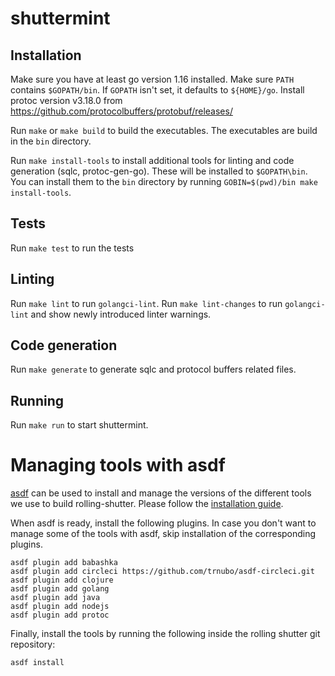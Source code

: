 # shuttermint

## Installation

Make sure you have at least go version 1.16 installed. Make sure `PATH` contains
`$GOPATH/bin`. If `GOPATH` isn't set, it defaults to `${HOME}/go`. Install
protoc version v3.18.0 from
https://github.com/protocolbuffers/protobuf/releases/

Run `make` or `make build` to build the executables. The executables are build
in the `bin` directory.

Run `make install-tools` to install additional tools for linting and code
generation (sqlc, protoc-gen-go). These will be installed to `$GOPATH\bin`. You
can install them to the `bin` directory by running
`GOBIN=$(pwd)/bin make install-tools`.

## Tests

Run `make test` to run the tests

## Linting

Run `make lint` to run `golangci-lint`. Run `make lint-changes` to run
`golangci-lint` and show newly introduced linter warnings.

## Code generation

Run `make generate` to generate sqlc and protocol buffers related files.

## Running

Run `make run` to start shuttermint.

# Managing tools with asdf

[asdf](https://github.com/asdf-vm/asdf) can be used to install and manage the
versions of the different tools we use to build rolling-shutter. Please follow
the [installation guide](https://asdf-vm.com/guide/getting-started.htm.).

When asdf is ready, install the following plugins. In case you don't want to
manage some of the tools with asdf, skip installation of the corresponding
plugins.

```
asdf plugin add babashka
asdf plugin add circleci https://github.com/trnubo/asdf-circleci.git
asdf plugin add clojure
asdf plugin add golang
asdf plugin add java
asdf plugin add nodejs
asdf plugin add protoc
```

Finally, install the tools by running the following inside the rolling shutter
git repository:

```
asdf install
```
